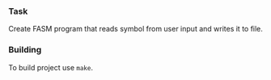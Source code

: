 ### Task

Create FASM program that reads symbol from user input and writes it to file.

### Building

To build project use `make`.
